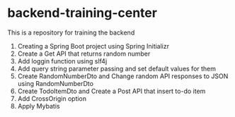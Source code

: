# backend-training-center
This is a repository for training the backend

1. Creating a Spring Boot project using Spring Initializr
2. Create a Get API that returns random number
3. Add loggin function using slf4j
4. Add query string parameter passing and set default values for them
5. Create RandomNumberDto and Change random API responses to JSON using RandomNumberDto
6. Create TodoItemDto and Create a Post API that insert to-do item
7. Add CrossOrigin option
8. Apply Mybatis
